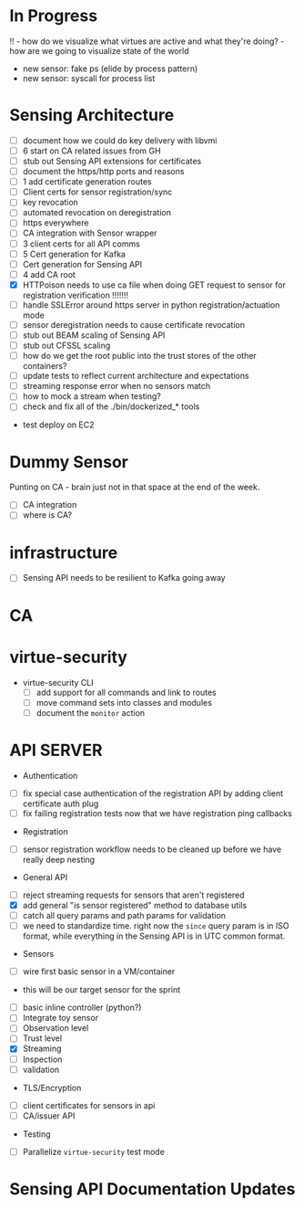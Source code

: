 # In Progress
 
!! - how do we visualize what virtues are active and what they're doing?
    - how are we going to visualize state of the world
 
 - new sensor: fake ps (elide by process pattern)
 - new sensor: syscall for process list
 
# Sensing Architecture

 - [ ] document how we could do key delivery with libvmi
 - [ ] 6 start on CA related issues from GH
 - [ ] stub out Sensing API extensions for certificates
  - [ ] document the https/http ports and reasons
  - [ ] 1 add certificate generation routes
   - [ ] Client certs for sensor registration/sync
   - [ ] key revocation
   - [ ] automated revocation on deregistration
   - [ ] https everywhere
 - [ ] CA integration with Sensor wrapper
  - [ ] 3 client certs for all API comms
 - [ ] 5 Cert generation for Kafka
 - [ ] Cert generation for Sensing API
  - [ ] 4 add CA root
   - [x] HTTPoison needs to use ca file when doing GET request to sensor for registration verification !!!!!!!
   - [ ] handle SSLError around https server in python registration/actuation mode
 - [ ] sensor deregistration needs to cause certificate revocation
 - [ ] stub out BEAM scaling of Sensing API
 - [ ] stub out CFSSL scaling
 - [ ] how do we get the root public into the trust stores of the other containers?
 - [ ] update tests to reflect current architecture and expectations
  - [ ] streaming response error when no sensors match
  - [ ] how to mock a stream when testing?
 - [ ] check and fix all of the ./bin/dockerized_* tools
- test deploy on EC2


# Dummy Sensor


Punting on CA - brain just not in that space at the end of the week.

 - [ ] CA integration
 - [ ] where is CA?
 
# infrastructure

 - [ ] Sensing API needs to be resilient to Kafka going away

# CA
 
  
# virtue-security


- virtue-security CLI
  - [ ] add support for all commands and link to routes
  - [ ] move command sets into classes and modules
  - [ ] document the `monitor` action
  
# API SERVER

 - Authentication
  - [ ] fix special case authentication of the registration API by adding client certificate auth plug
  - [ ] fix failing registration tests now that we have registration ping callbacks
 - Registration
  - [ ] sensor registration workflow needs to be cleaned up before we have really deep nesting
 - General API
  - [ ] reject streaming requests for sensors that aren't registered
  - [x] add general "is sensor registered" method to database utils
  - [ ] catch all query params and path params for validation
   - [ ] we need to standardize time. right now the `since` query param is in ISO format, while everything in the Sensing
         API is in UTC common format.
 - Sensors
  - [ ] wire first basic sensor in a VM/container
   - this will be our target sensor for the sprint
   - [ ] basic inline controller (python?)
  - [ ] Integrate toy sensor
   - [ ] Observation level
   - [ ] Trust level
   - [x] Streaming
   - [ ] Inspection
   - [ ] validation
 - TLS/Encryption
  - [ ] client certificates for sensors in api
  - [ ] CA/issuer API
 - Testing
  - [ ] Parallelize `virtue-security` test mode
 
# Sensing API Documentation Updates

